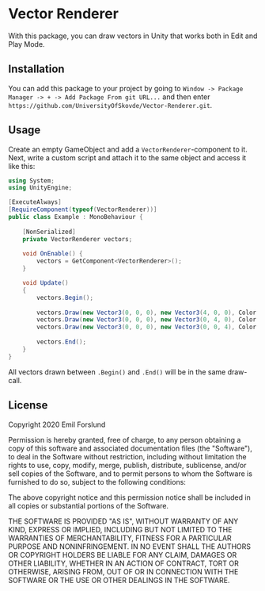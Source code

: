 # Vector Renderer
With this package, you can draw vectors in Unity that works both in Edit and 
Play Mode.

## Installation
You can add this package to your project by going to 
`Window -> Package Manager -> + -> Add Package From git URL...` 
and then enter `https://github.com/UniversityOfSkovde/Vector-Renderer.git`.

## Usage
Create an empty GameObject and add a `VectorRenderer`-component to it. 
Next, write a custom script and attach it to the same object and access 
it like this:

```csharp
using System;
using UnityEngine;

[ExecuteAlways]
[RequireComponent(typeof(VectorRenderer))]
public class Example : MonoBehaviour {
    
    [NonSerialized] 
    private VectorRenderer vectors;
    
    void OnEnable() {
        vectors = GetComponent<VectorRenderer>();
    }

    void Update()
    {
        vectors.Begin();
        
        vectors.Draw(new Vector3(0, 0, 0), new Vector3(4, 0, 0), Color.red);
        vectors.Draw(new Vector3(0, 0, 0), new Vector3(0, 4, 0), Color.green);
        vectors.Draw(new Vector3(0, 0, 0), new Vector3(0, 0, 4), Color.blue);
        
        vectors.End();
    }
}
```

All vectors drawn between `.Begin()` and `.End()` will be in the same draw-call.

## License
Copyright 2020 Emil Forslund

Permission is hereby granted, free of charge, to any person obtaining a copy 
of this software and associated documentation files (the "Software"), to deal 
in the Software without restriction, including without limitation the rights 
to use, copy, modify, merge, publish, distribute, sublicense, and/or sell 
copies of the Software, and to permit persons to whom the Software is furnished 
to do so, subject to the following conditions:

The above copyright notice and this permission notice shall be included in all 
copies or substantial portions of the Software.

THE SOFTWARE IS PROVIDED "AS IS", WITHOUT WARRANTY OF ANY KIND, EXPRESS OR 
IMPLIED, INCLUDING BUT NOT LIMITED TO THE WARRANTIES OF MERCHANTABILITY, 
FITNESS FOR A PARTICULAR PURPOSE AND NONINFRINGEMENT. IN NO EVENT SHALL THE 
AUTHORS OR COPYRIGHT HOLDERS BE LIABLE FOR ANY CLAIM, DAMAGES OR OTHER 
LIABILITY, WHETHER IN AN ACTION OF CONTRACT, TORT OR OTHERWISE, ARISING 
FROM, OUT OF OR IN CONNECTION WITH THE SOFTWARE OR THE USE OR OTHER DEALINGS 
IN THE SOFTWARE.